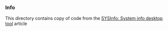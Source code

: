### Info

This directory contains copy of code from the [SYSInfo: System info desktop tool](https://www.codeproject.com/Articles/108355/SYSInfo-System-info-desktop-tool)
 article
 
